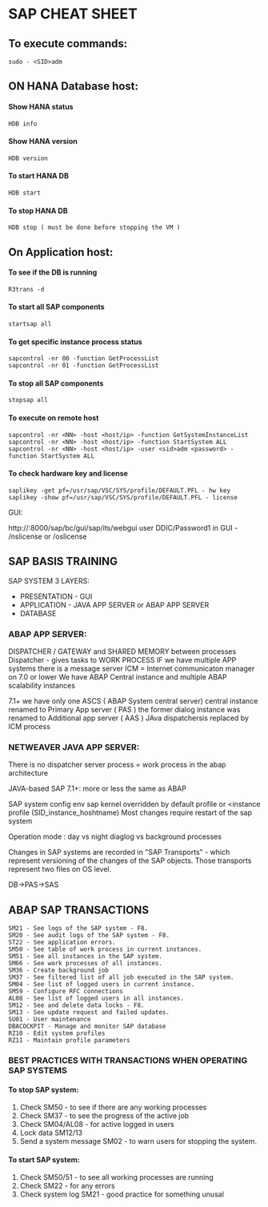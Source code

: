 # SAP CHEAT SHEET
## To execute commands:
````
sudo - <SID>adm
````

## ON HANA Database host:
#### Show HANA status

````
HDB info
````
#### Show HANA version
````
HDB version
````
#### To start HANA DB
````
HDB start
````
#### To stop HANA DB
````
HDB stop ( must be done before stopping the VM )
````
## On Application host:

#### To see if the DB is running
````
R3trans -d
```` 
#### To start all SAP components
````
startsap all
````

#### To get specific instance process status
````
sapcontrol -nr 00 -function GetProcessList 
sapcontrol -nr 01 -function GetProcessList
````
#### To stop all SAP components
````
stopsap all
````
#### To execute on remote host
````
sapcontrol -nr <NN> -host <host/ip> -function GetSystemInstanceList
sapcontrol -nr <NN> -host <host/ip> -function StartSystem ALL
sapcontrol -nr <NN> -host <host/ip> -user <sid>adm <password> -function StartSystem ALL
````
#### To check hardware key and license
````
saplikey -get pf=/usr/sap/VSC/SYS/profile/DEFAULT.PFL - hw key
saplikey -show pf=/usr/sap/VSC/SYS/profile/DEFAULT.PFL - license
````

GUI:

http://<APP-SERVER>:8000/sap/bc/gui/sap/its/webgui user DDIC/Password1
in GUI - /nslicense or /oslicense

## SAP BASIS TRAINING
SAP SYSTEM 3 LAYERS:
- PRESENTATION - GUI
- APPLICATION - JAVA APP SERVER or ABAP APP SERVER
- DATABASE

### ABAP APP SERVER:
DISPATCHER / GATEWAY and SHARED MEMORY between processes
Dispatcher - gives tasks to WORK PROCESS
IF we have multiple APP systems there is a message server
ICM = Internet communicaton manager
on 7.0 or lower We have ABAP Central instance and multiple ABAP scalability instances

7.1+
we have only one ASCS ( ABAP System central server)
central instance renamed to Primary App server ( PAS )
the former dialog instance was renamed to Additional app server ( AAS )
JAva dispatchersis replaced by ICM process


### NETWEAVER JAVA APP SERVER:
There is no dispatcher
server process = work process in the abap architecture

JAVA-based SAP 7.1+:
more or less the same as ABAP

SAP system config
env sap kernel overridden by default profile or <instance profile (SID_instance_hoshtname)
Most changes require restart of the sap system

Operation mode : day vs night diaglog vs background processes

Changes in SAP systems are recorded in "SAP Transports" - which represent versioning of the changes of the SAP objects.
Those transports represent two files on OS level.

DB->PAS->SAS

## ABAP SAP TRANSACTIONS
````
SM21 - See logs of the SAP system - F8.
SM20 - See audit logs of the SAP system - F8.
ST22 - See application errors. 
SM50 - See table of work process in current instances.
SM51 - See all instances in the SAP system.
SM66 - See work processes of all instances.
SM36 - Create background job
SM37 - See filtered list of all job executed in the SAP system.
SM04 - See list of logged users in current instance.
SM59 - Configure RFC connections
AL08 - See list of logged users in all instances.
SM12 - See and delete data locks - F8.
SM13 - See update request and failed updates.
SU01 - User maintenance 
DBACOCKPIT - Manage and monitor SAP database
RZ10 - Edit system profiles
RZ11 - Maintain profile parameters

````

### BEST PRACTICES WITH TRANSACTIONS WHEN OPERATING SAP SYSTEMS
#### To stop SAP system:

1. Check SM50 - to see if there are any working processes
2. Check SM37 - to see the progress of the active job
3. Check SM04/AL08 - for active logged in users
4. Lock data SM12/13
5. Send a system message SM02 - to warn users for stopping the system.

#### To start SAP system:

1. Check SM50/51 - to see all working processes are running
2. Check SM22 - for any errors
3. Check system log SM21 - good practice for something unusal
